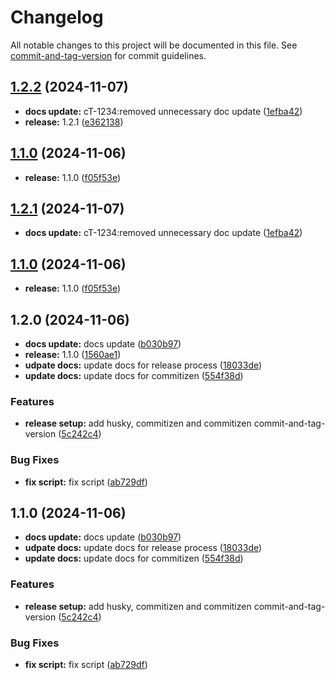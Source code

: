 # Changelog

All notable changes to this project will be documented in this file. See [commit-and-tag-version](https://github.com/absolute-version/commit-and-tag-version) for commit guidelines.

## [1.2.2](https://github.com/kamran-plt/release-process/compare/v1.2.0...v1.2.2) (2024-11-07)


* **docs update:** cT-1234:removed unnecessary doc update ([1efba42](https://github.com/kamran-plt/release-process/commit/1efba4237f543a2dcc7282ef9957c219ff969b61))
* **release:** 1.2.1 ([e362138](https://github.com/kamran-plt/release-process/commit/e362138ab0473bbf45ae34ecdba97783a859f589))

## [1.1.0](https://github.com/kamran-plt/release-process/compare/f05f53e537a1d9146b5e72a259b1b147202cf8c8...v1.1.0) (2024-11-06)


* **release:** 1.1.0 ([f05f53e](https://github.com/kamran-plt/release-process/commit/f05f53e537a1d9146b5e72a259b1b147202cf8c8))

## [1.2.1](https://github.com/kamran-plt/release-process/compare/v1.2.0...v1.2.1) (2024-11-07)


* **docs update:** cT-1234:removed unnecessary doc update ([1efba42](https://github.com/kamran-plt/release-process/commit/1efba4237f543a2dcc7282ef9957c219ff969b61))

## [1.1.0](https://github.com/kamran-plt/release-process/compare/f05f53e537a1d9146b5e72a259b1b147202cf8c8...v1.1.0) (2024-11-06)


* **release:** 1.1.0 ([f05f53e](https://github.com/kamran-plt/release-process/commit/f05f53e537a1d9146b5e72a259b1b147202cf8c8))

## 1.2.0 (2024-11-06)


* **docs update:** docs update ([b030b97](https://github.com/kamran-plt/release-process/commit/b030b978f7c7b4ac40092fbdc8c6bb5a78c04300))
* **release:** 1.1.0 ([1560ae1](https://github.com/kamran-plt/release-process/commit/1560ae11cfa198ca67cfda2dea54ef0ab4f2a7e8))
* **udpate docs:** update docs for release process ([18033de](https://github.com/kamran-plt/release-process/commit/18033deaf1f21c82d87dbc0221cfe11fbc3d0ad5))
* **update docs:** update docs for commitizen ([554f38d](https://github.com/kamran-plt/release-process/commit/554f38dd598403ace8928b48f28acf079ad8d269))


### Features

* **release setup:** add husky, commitizen and commitizen commit-and-tag-version ([5c242c4](https://github.com/kamran-plt/release-process/commit/5c242c4abafc0a5a03b1d3cfef321d4ba24628a9))


### Bug Fixes

* **fix script:** fix script ([ab729df](https://github.com/kamran-plt/release-process/commit/ab729df4e9302a889c581bcb511e0d31f17d2d4b))

## 1.1.0 (2024-11-06)


* **docs update:** docs update ([b030b97](https://github.com/kamran-plt/release-process/commit/b030b978f7c7b4ac40092fbdc8c6bb5a78c04300))
* **udpate docs:** update docs for release process ([18033de](https://github.com/kamran-plt/release-process/commit/18033deaf1f21c82d87dbc0221cfe11fbc3d0ad5))
* **update docs:** update docs for commitizen ([554f38d](https://github.com/kamran-plt/release-process/commit/554f38dd598403ace8928b48f28acf079ad8d269))


### Features

* **release setup:** add husky, commitizen and commitizen commit-and-tag-version ([5c242c4](https://github.com/kamran-plt/release-process/commit/5c242c4abafc0a5a03b1d3cfef321d4ba24628a9))


### Bug Fixes

* **fix script:** fix script ([ab729df](https://github.com/kamran-plt/release-process/commit/ab729df4e9302a889c581bcb511e0d31f17d2d4b))
